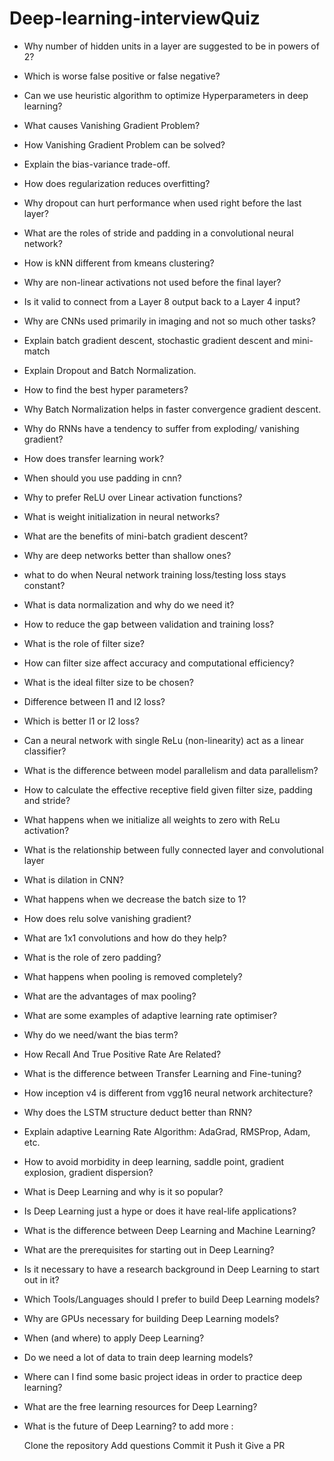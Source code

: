 # Deep-learning-interviewQuiz

* Why number of hidden units in a layer are suggested to be in powers of 2?
* Which is worse false positive or false negative?
* Can we use heuristic algorithm to optimize Hyperparameters in deep learning?
* What causes Vanishing Gradient Problem?
* How Vanishing Gradient Problem can be solved?
* Explain the bias-variance trade-off.
* How does regularization reduces overfitting?
* Why​ ​dropout can hurt performance when used right before the last layer?
* What are the roles of stride and padding in a convolutional neural network?
* How is kNN different from kmeans clustering?
* Why are non-linear activations not used before the final layer?
* Is it valid to connect from a Layer 8 output back to a Layer 4 input?
* Why are CNNs used primarily in imaging and not so much other tasks?
* Explain batch gradient descent, stochastic gradient descent and mini-match
* Explain Dropout and Batch Normalization.
* How to find the best hyper parameters?
* Why Batch Normalization helps in faster convergence gradient descent.
* Why do RNNs have a tendency to suffer from exploding/ vanishing gradient?
* How does transfer learning work?
* When should you use padding in cnn?
* Why to prefer ReLU over Linear activation functions?
* What is weight initialization in neural networks?
* What are the benefits of mini-batch gradient descent?
* Why are deep networks better than shallow ones?
* what to do when Neural network training loss/testing loss
stays constant?
* What is data normalization and why do we need it?
* How to reduce the gap between validation and training loss?
* What is the role of filter size?
* How can filter size affect accuracy and computational
efficiency?
* What is the ideal filter size to be chosen?
* Difference between l1 and l2 loss?
* Which is better l1 or l2 loss?
* Can a neural network with single ReLu (non-linearity) act as a
linear classifier?
* What is the difference between model parallelism and data parallelism?
* How to calculate the effective receptive field given filter size, padding and stride?
* What happens when we initialize all weights to zero with ReLu activation?
* What is the relationship between fully connected layer and convolutional layer
* What is dilation in CNN?
* What happens when we decrease the batch size to 1?
* How does relu solve vanishing gradient?
* What are 1x1 convolutions and how do they help?
* What is the role of zero padding?
* What happens when pooling is removed completely?
* What are the advantages of max pooling?
* What are some examples of adaptive learning rate optimiser?
* Why do we need/want the bias term?
* How Recall And True Positive Rate Are Related?
* What is the difference between Transfer Learning and
Fine-tuning?
* How inception v4 is different from vgg16 neural network architecture?
* Why does the LSTM structure deduct better than RNN?
* Explain adaptive Learning Rate Algorithm: AdaGrad, RMSProp, Adam, etc.
* How to avoid morbidity in deep learning, saddle point, gradient explosion, gradient dispersion?
* What is Deep Learning and why is it so popular?
* Is Deep Learning just a hype or does it have real-life applications?
* What is the difference between Deep Learning and Machine Learning?
* What are the prerequisites for starting out in Deep Learning?
* Is it necessary to have a research background in Deep Learning to start out in it?
* Which Tools/Languages should I prefer to build Deep Learning models?
* Why are GPUs necessary for building Deep Learning models?
* When (and where) to apply Deep Learning?
* Do we need a lot of data to train deep learning models?
* Where can I find some basic project ideas in order to practice deep learning?
* What are the free learning resources for Deep Learning?
* What is the future of Deep Learning?
to add more :

    Clone the repository
    Add questions
    Commit it
    Push it
    Give a PR


